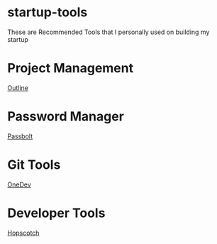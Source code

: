 # startup-tools

These are Recommended Tools that I personally used on building my startup


# Project Management
[Outline](https://www.getoutline.com/)

# Password Manager
[Passbolt](https://www.passbolt.com/)

# Git Tools
[OneDev](https://github.com/theonedev/onedev)


# Developer Tools
[Hopscotch](https://github.com/hoppscotch/hoppscotch)
